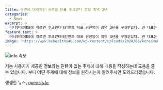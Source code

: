 ```yaml
---
title: 수면제 대리처방 권진영 대표 후크엔터 검찰 징역 3년
categories:
  - News
excerpt: >
  머니투데이DB에 따르면 후크엔터테인먼트 대표 권진영이 징역 3년을 구형받았다. 권 대표는 2022년 1~7월 동안 직원에게 허위 증상으로 수면제를 처방받은 후, 17정을 수수한 혐의가 있다. 검찰은 권 대표 외 3명에게 각각 다른 형량을 요구했으며, 권 대표는 자신의 행동을 인정하고 반성하며 선처를 호소했다. 변호인은 약물 오남용은 단순 호기심이 아니라 부족한 양 복용을 위한 것이라 주장했다. 다음달 8일이 선고일이다.
feature_text: >
  머니투데이DB에 따르면 후크엔터테인먼트 대표 권진영이 징역 3년을 구형받았다. 권 대표는 2022년 1~7월 동안 직원에게 허위 증상으로 수면제를 처방받은 후, 17정을 수수한 혐의가 있다. 검찰은 권 대표 외 3명에게 각각 다른 형량을 요구했으며, 권 대표는 자신의 행동을 인정하고 반성하며 선처를 호소했다. 변호인은 약물 오남용은 단순 호기심이 아니라 부족한 양 복용을 위한 것이라 주장했다. 다음달 8일이 선고일이다.
image: 'https://www.behealthy4u.com/wp-content/uploads/2024/06/koreanews.jpg'
---
```


<p><img src="https://www.behealthy4u.com/wp-content/uploads/2024/06/koreanews.jpg" alt="info 속보" /></p>

<p>저는 사용자가 제공한 정보와는 관련이 없는 주제에 대해 내용을 작성하는데 도움을 줄 수 있습니다. 부디 어떤 주제에 대해 정보를 원하시는지 알려주시면 도와드리겠습니다.</p>
생생한 뉴스, <a href="https://opensis.kr" rel="dofollow">opensis.kr</a>


